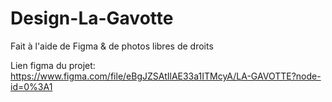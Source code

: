 # Design-La-Gavotte
Fait à l'aide de Figma & de photos libres de droits

Lien figma du projet: https://www.figma.com/file/eBgJZSAtIlAE33a1ITMcyA/LA-GAVOTTE?node-id=0%3A1
